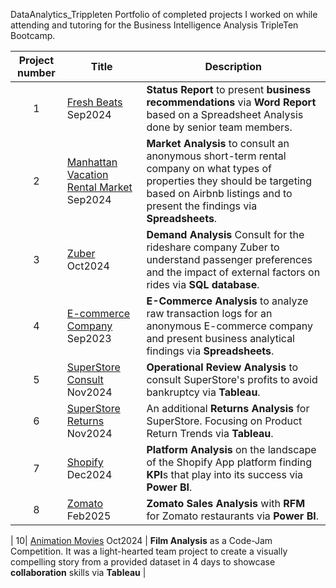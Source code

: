 DataAnalytics_Trippleten
Portfolio of completed projects I worked on while attending and tutoring for the Business Intelligence Analysis TripleTen Bootcamp.

| Project number | Title | Description |
| :-----------: | ----------- |----------- |
| 1 | [Fresh Beats](https://github.com/narmada3/DataAnalytics_Trippleten/tree/main/Fresh%20Beats) Sep2024 | **Status Report** to present **business recommendations** via **Word Report** based on a Spreadsheet Analysis done by senior team members.  |
| 2 | [Manhattan Vacation Rental Market](https://github.com/narmada3/DataAnalytics_Trippleten/tree/main/Manhattan%20Vacation%20Rental%20Market%20Project) Sep2024 | **Market Analysis** to consult an anonymous short-term rental company on what types of properties they should be targeting based on Airbnb listings and to present the findings via **Spreadsheets**. |
| 3 | [Zuber](https://github.com/narmada3/DataAnalytics_Trippleten/tree/main/Zuber) Oct2024| **Demand Analysis** Consult for the rideshare company Zuber to understand passenger preferences and the impact of external factors on rides via **SQL database**. |
| 4 | [E-commerce Company](https://github.com/narmada3/DataAnalytics_Trippleten/tree/main/E-commerce%20Company) Sep2023| **E-Commerce Analysis** to analyze raw transaction logs for an anonymous E-commerce company and present business analytical findings via **Spreadsheets**. |
| 5 | [SuperStore Consult](https://github.com/narmada3/DataAnalytics_Trippleten/tree/main/SuperStore%20Consult) Nov2024 | **Operational Review Analysis** to consult SuperStore's profits to avoid bankruptcy via **Tableau**. |
| 6 | [SuperStore Returns](https://github.com/narmada3/DataAnalytics_Trippleten/tree/main/SuperStore%20Returns) Nov2024 | An additional **Returns Analysis** for SuperStore. Focusing on Product Return Trends via **Tableau**. |
| 7 | [Shopify](https://github.com/narmada3/DataAnalytics_Trippleten/tree/main/Shopify) Dec2024| **Platform Analysis** on the landscape of the Shopify App platform finding **KPI**s that play into its success via **Power BI**. |
| 8 | [Zomato](https://github.com/narmada3/DataAnalytics_Trippleten/tree/main/Zomato) Feb2025 | **Zomato Sales Analysis** with **RFM** for Zomato restaurants via **Power BI**. |

| 10| [Animation Movies](https://github.com/narmada3/DataAnalytics_Trippleten/tree/main/Animation%20Movies) Oct2024 | **Film Analysis** as a Code-Jam Competition. It was a light-hearted team project to create a visually compelling story from a provided dataset in 4 days to showcase **collaboration** skills via **Tableau** |


